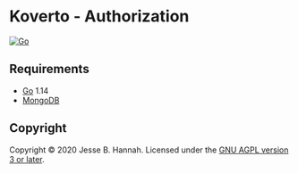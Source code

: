# Koverto - Authorization

[![Go](https://github.com/koverto/authorization/workflows/Go/badge.svg)][workflow]

## Requirements

- [Go][] 1.14
- [MongoDB][]

## Copyright

Copyright © 2020 Jesse B. Hannah. Licensed under the [GNU AGPL version 3 or
later][agpl].

[agpl]: LICENSE
[go]: https://golang.org/
[mongodb]: https://www.mongodb.com/
[workflow]: https://github.com/koverto/authorization/actions?query=workflow%3AGo
